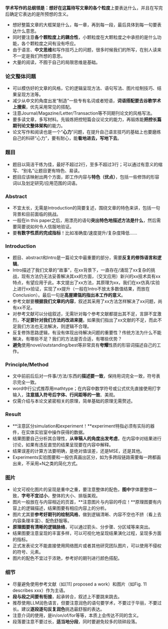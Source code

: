 **学术写作的总纲领是：**想好在这篇待写文章的**各个粒度**上要表达什么，并且在写完后确定它表达的是所预想的含义。

- 想好整篇文章的大框架是什么，每一章，再到每一段，最后具体到每一句要表达什么意思。
- 同时要注意**各个颗粒度上的耦合性**，小颗粒度在大颗粒度之中承担的是什么功能，各个颗粒度之间有没有呼应。
- 由于语言、**中文思维**和写作技巧上的问题，很多时候我们的所写，在别人读来不一定是我们所想的意思。
- 大量的阅读，不囿于自己的局限思维是基础。

### 论文整体问题

- 可以模仿好的文章的风格，它的逻辑呈现方法、语句写法、图片绘制技巧、结果呈现方法等。
- 减少从中文的角度出发“制造”一些专有名词或者短语，**词语搭配要去谷歌学术上搜索**，优先采用常见的搭配。
- 注意Journal/Magazine/Letter/Transaction等不同期刊论文的风格写法。
- 要多读文章，多写材料。先锻炼把控短篇会议论文的能力，再锻炼能**把控长篇期刊论文整体架构**的能力。
- 论文写作和阅读也是一个“**心力**”问题，在提升自己语言技巧的基础上也要磨练自己的科研“心力”，要有耐心，能**看地进去，写地下去**。

### 题目

- 题目以简洁干练为佳，最好不超过2行，至多不超过3行；可以通过有意义的缩写、“别名”让题目更有特色、易读。
- 题目应该映射出两个方面，即工作内容与**特色（优点）**，包括一些修饰的形容词以及划定研究/应用范围的词语。

### Abstract

- 不宜太长，无需是Introduction的简要复述，围绕文章的特色来讲，包括一句背景和目前面临的挑战。
- 一般在in this paper之后，用漂亮的语句**突出特色地描述方法是什么**，然后需要简要说如何令人信服地验证。
- 要**有数字性质的完成指标**！比如准确度/速度提升/复杂度降低......

### Introduction

- 题目、abstract和Intro是一篇论文中最重要的部分，需要**反复的修饰语言和逻辑**。
- Intro描述了我们文章的“故事”，在xx背景下，一直存在/涌现了xx复杂的挑战，现有方法仍无法妥善解决其xx的方面，（交叉应用）新兴的xx技术具有xx特点，有望应用于此。本文提出了xx方法，其原理为xx，我们在xx仿真/实验上进行xx验证，实现了xx提升（一般在Intro不放太多数值结果，而放在Conclusion）。最后一句是**高屋建瓴的指出本工作的意义**。
- 参考文献要**根据我们文章的内容**，叙述其采用了xx方法怎样解决了xx问题，尚有xx不足。
- 对参考文献可以分组叙述，无需针对每个参考文献都提出其不足，言辞不宜激烈，**不足要针对我们方法的改进来提**。如果我们指出了xx文献的不足，而此不足我们方法也无法解决，则逻辑不合理。
- 反复修饰思路逻辑，有没有体现出待解决问题的重要性？传统方法为什么不能解决，有哪些不足？我们的方法是否合适，有哪些优势？
- **避免**使用novel/outstanding/best等非常具有**夸耀**性质的形容词描述自己的工作。

### Principle/Method

- 文中前前后后对一件事/方法/东西的**描述要一致**，保持用词完全一致，符号表示完全一致。
- word中行公式推荐用mathtype；在内容中数学符号或公式优先直接使用打字输入，**注意插入符号后字体、行间距等的一致**、美观。
- 仅需介绍与本论文紧密相关的原理，简单基础的原理无需赘述。

### Result

- **注意区分simulation和experiment！**experiment特指必须有实际的器件，在实体实验室中操作获得的数据。
- 结果图要自己分析其合理性，**从审稿人的角度出发考虑**，在内容中对结果进行讨论，如果有违反直觉的结果呈现要在内容中解释。
- 结果误差的计算方法要明确，是绝对值误差，还是MSE，还是其他。
- Experiments实验图要和一般仿真画出区分，如为多跨段链路需要每一跨都画出来，不采用×N之类的简化方式。

### 图片

- 论文可视化图片的呈现是重中之重，要注意整体的配色，**图中**字体要整体一致，**字号不宜过小**，整体的大小、排版美观。
- 图片一般放在与内容相近的页首，**注意图片与内容的呼应！**原理图要有内容上的逻辑描述，结果图要有相应内容上的分析。
- 图片尤其要**参考好期刊的绘制风格**，做到逻辑清晰、内容不空也不挤（看上去内容条理丰富）、配色舒服等。
- **原理图要有清晰的逻辑脉络**，可以通过箭头、分步骤、分区域等来突出。
- 结果图要注意呈现的丰富多样，可以可视化地呈现结果演化过程，呈现多方面的指标。
- 正式发表论文不能直接使用网络图片或者其他研究团队图片，可以使用不侵权的符号、元素。
- 图片的配色不宜过于浓艳，参考好的期刊进行颜色搭配。

### 细节

- 尽量避免使用参考文献（如[11] proposed a work）和图片（如Fig. 11 describes xxx）作为主语。
- **段与段之间要有衔接**，起承转合，叙述上不要跳来跳去。
- 推荐使用LLM润色语言，但要注意润色的语句要学术，不要过于华丽，不要过长。建议**逐段逐句反复润色**挑选最舒服的表达。
- 注意介词的使用，是in/on/of/for等等，本质上会传达不同的含义。
- 段落要注意不要过长，**适当地分段**，同时要避免较多的琐碎段落。